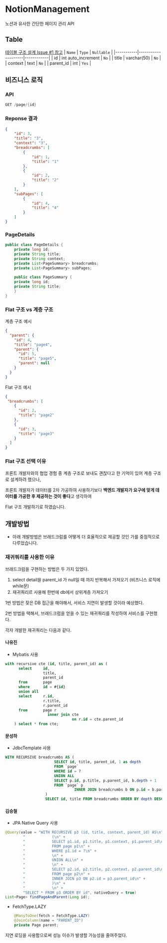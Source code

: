 # NotionManagement
노션과 유사한 간단한 페이지 관리 API

## Table 
[테이블 구조 설계 Issue #1 참고](https://github.com/nayu1105/NotionManagement/issues/1)
| `Name`    | `Type`             | `Nullable` |
|-----------|--------------------|------------|
| id        | int auto_increment | `No`       |
| title     | varchar(50)        | `No`       |
| context   | text               | `No`       |
| parent_id | int                | `Yes`      |

## 비즈니스 로직

### API
```java
GET /page/{id}
```

### Reponse 결과
```json
{
    "id": 3,
    "title": "3",
    "context": "3",
    "breadcrumbs": [
        {
            "id": 1,
            "title": "1"
        },
        {
            "id": 2,
            "title": "2"
        }
    ],
    "subPages": [
        {
            "id": 4,
            "title": "4"
        }
    ]
}
```

### PageDetails
```java
public class PageDetails {
    private long id;
    private String title;
    private String context;
    private List<PageSummary> breadcrumbs;
    private List<PageSummary> subPages;
    
    public class PageSummary {
    private long id;
    private String title;
    }
}
```

### Flat 구조 vs 계층 구조

계층 구조 예시
```json
{
  "parent": {
    "id": 4,
    "title": "page4",
    "parent": {
      "id": 5,
      "title": "page5",
      "parent": null
    }
  }
}
```

Flat 구조 예시
```json
{
 "breadcrumbs": [
    {
      "id": 2,
      "title": "page2"
    },
    {
      "id": 3,
      "title": "page3"
    }
  ]
}
```

### Flat 구조 선택 이유

프론트 개발자와의 협업 경험 중 계층 구조로 보내도 괜찮다고 한 기억이 있어 계층 구조로 설계하려 했으나,

프론트 개발자가 데이터를 2차 가공하여 사용하기보다 **백엔드 개발자가 요구에 맞게 데이터를 가공한 후 제공하는 것이 좋다**고 생각하여

Flat 구조 개발하기로 하였습니다.

## 개발방법
- 아래 개발방법은 브래드크럼를 어떻게 더 효율적으로 제공할 것인 가를 중점적으로 다루었습니다.

### 재귀쿼리를 사용한 이유

브래드크럼을 구현하는 방법은 두 가지 있었다.

1. select detail을 parent_id 가 null일 때 까지 반복해서 가져오기 (비즈니스 로직에 while문)
2. 재귀쿼리르 사용해 한번에 db에서 상위계층 가져오기

1번 방법은 잦은 DB 접근을 해야해서, 서비스 지연이 발생할 것이라 예상했다.

2번 방법을 택해서, 브래드크럼을 얻을 수 있는 재귀쿼리를 작성하여 서비스를 구현했다.

각자 개발한 재귀쿼리는 다음과 같다.

#### 나유진

- Mybatis 사용

```sql
with recursive cte (id, title, parent_id) as (
      select     id,
                 title,
                 parent_id
      from       page
      where      id = #{id}
      union all
      select     r.id,
                 r.title,
                 r.parent_id
      from       page r
                   inner join cte
                              on r.id = cte.parent_id
    ) select * from cte;
```

#### 문성하

- JdbcTemplate 사용

```sql
WITH RECURSIVE breadcrumbs AS (
                      SELECT id, title, parent_id, 1 as depth
                      FROM `page`
                      WHERE id = ?
                      UNION ALL
                      SELECT p.id, p.title, p.parent_id, b.depth + 1
                      FROM `page` p
                               INNER JOIN breadcrumbs b ON p.id = b.parent_id
                  )
                  SELECT id, title FROM breadcrumbs ORDER BY depth DESC
```

#### 김승철

- JPA Native Query 사용
  
```java
@Query(value = "WITH RECURSIVE p3 (id, title, context, parent_id) AS\n" +
        "            (\n" +
        "            SELECT p1.id, p1.title, p1.context, p1.parent_id\n" +
        "            FROM page p1\n" +
        "            WHERE p1.id = ?\n" +
        "            \n" +
        "            UNION ALL\n" +
        "            \n" +
        "            SELECT p2.id, p2.title, p2.context, p2.parent_id\n" +
        "            FROM page p2\n" +
        "            INNER JOIN p3 ON p2.id = p3.parent_id\n" +
        "            )\n" +
        "            \n" +
        "SELECT * FROM p3 ORDER BY id", nativeQuery = true)
List<Page> findPageAndParent(Long id);
```
- FetchType.LAZY 
```java
    @ManyToOne(fetch = FetchType.LAZY)
    @JoinColumn(name = "PARENT_ID")
    private Page parent;
```
지연 로딩을 사용함으로써 성능 이슈가 발생할 가능성을 줄여주었다.
